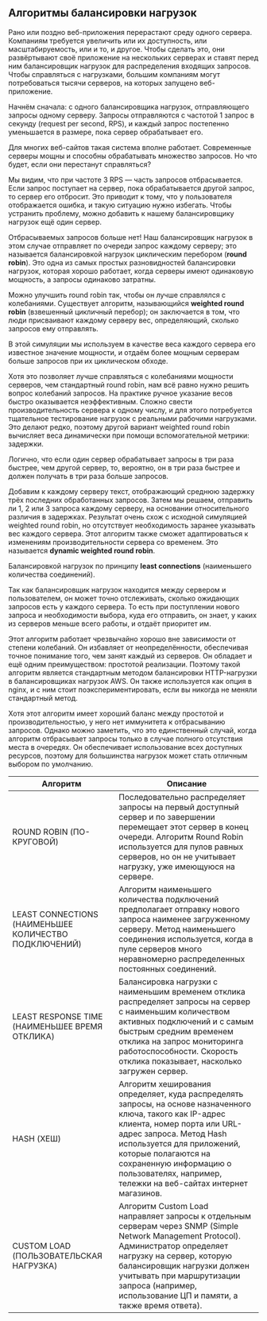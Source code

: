## Алгоритмы балансировки нагрузок

Рано или поздно веб-приложения перерастают среду одного сервера. Компаниям требуется увеличить или их доступность, или масштабируемость, или и то, и другое. Чтобы сделать это, они развёртывают своё приложение на нескольких серверах и ставят перед ним балансировщик нагрузок для распределения входящих запросов. Чтобы справляться с нагрузками, большим компаниям могут потребоваться тысячи серверов, на которых запущено веб-приложение.

Начнём сначала: с одного балансировщика нагрузок, отправляющего запросы одному серверу. Запросы отправляются с частотой 1 запрос в секунду (request per second, RPS), и каждый запрос постепенно уменьшается в размере, пока сервер обрабатывает его.

Для многих веб-сайтов такая система вполне работает. Современные серверы мощны и способны обрабатывать множество запросов. Но что будет, если они перестанут справляться?

Мы видим, что при частоте 3 RPS — часть запросов отбрасывается. Если запрос поступает на сервер, пока обрабатывается другой запрос, то сервер его отбросит. Это приводит к тому, что у пользователя отображается ошибка, и такую ситуацию нужно избегать. Чтобы устранить проблему, можно добавить к нашему балансировщику нагрузок ещё один сервер.

Отбрасываемых запросов больше нет! Наш балансировщик нагрузок в этом случае отправляет по очереди запрос каждому серверу; это называется балансировкой нагрузок циклическим перебором (**round robin**). Это одна из самых простых разновидностей балансировки нагрузок, которая хорошо работает, когда серверы имеют одинаковую мощность, а запросы одинаково затратны.

Можно улучшить round robin так, чтобы он лучше справлялся с колебаниями. Существует алгоритм, называющийся **weighted round robin** (взвешенный цикличный перебор); он заключается в том, что люди присваивают каждому серверу вес, определяющий, сколько запросов ему отправлять.

В этой симуляции мы используем в качестве веса каждого сервера его известное значение мощности, и отдаём более мощным серверам больше запросов при их циклическом обходе.

Хотя это позволяет лучше справляться с колебаниями мощности серверов, чем стандартный round robin, нам всё равно нужно решить вопрос колебаний запросов. На практике ручное указание весов быстро оказывается неэффективным. Сложно свести производительность сервера к одному числу, и для этого потребуется тщательное тестирование нагрузок с реальными рабочими нагрузками. Это делают редко, поэтому другой вариант weighted round robin вычисляет веса динамически при помощи вспомогательной метрики: задержки.

Логично, что если один сервер обрабатывает запросы в три раза быстрее, чем другой сервер, то, вероятно, он в три раза быстрее и должен получать в три раза больше запросов.

Добавим к каждому серверу текст, отображающий среднюю задержку трёх последних обработанных запросов. Затем мы решаем, отправить ли 1, 2 или 3 запроса каждому серверу, на основании относительного различия в задержках. Результат очень схож с исходной симуляцией weighted round robin,
но отсутствует необходимость заранее указывать вес каждого сервера. Этот алгоритм также сможет адаптироваться к изменениям производительности сервера со временем. Это называется **dynamic weighted round robin**.

Балансировкой нагрузок по принципу **least connections** (наименьшего количества соединений).

Так как балансировщик нагрузок находится между сервером и пользователем, он может точно отслеживать, сколько ожидающих запросов есть у каждого сервера. То есть при поступлении нового запроса и необходимости выбора, куда его отправить, он знает, у каких из серверов меньше всего работы, и отдаёт приоритет им.

Этот алгоритм работает чрезвычайно хорошо вне зависимости от степени колебаний. Он избавляет от неопределённости, обеспечивая точное понимание того, чем занят каждый из серверов. Он обладает и ещё одним преимуществом: простотой реализации. Поэтому такой алгоритм является стандартным методом балансировки HTTP-нагрузки в балансировщиках нагрузок AWS. Он также используется как опция в nginx, и с ним стоит поэкспериментировать, если вы никогда не меняли стандартный метод.

Хотя этот алгоритм имеет хороший баланс между простотой и производительностью, у него нет иммунитета к отбрасыванию запросов. Однако можно заметить, что это единственный случай, когда алгоритм отбрасывает запросы только в случае полного отсутствия места в очередях. Он обеспечивает использование всех доступных ресурсов, поэтому для большинства нагрузок может стать отличным выбором по умолчанию.

| Алгоритм | Описание |
| ------ | ------ |
| ROUND ROBIN (ПО-КРУГОВОЙ) | Последовательно распределяет запросы на первый доступный сервер и по завершении перемещает этот сервер в конец очереди. Алгоритм Round Robin используется для пулов равных серверов, но он не учитывает нагрузку, уже имеющуюся на сервере. |
| LEAST CONNECTIONS (НАИМЕНЬШЕЕ КОЛИЧЕСТВО ПОДКЛЮЧЕНИЙ) | Алгоритм наименьшего количества подключений предполагает отправку нового запроса наименее загруженному серверу. Метод наименьшего соединения используется, когда в пуле серверов много неравномерно распределенных постоянных соединений. |
| LEAST RESPONSE TIME (НАИМЕНЬШЕЕ ВРЕМЯ ОТКЛИКА) | Балансировка нагрузки с наименьшим временем отклика распределяет запросы на сервер с наименьшим количеством активных подключений и с самым быстрым средним временем отклика на запрос мониторинга работоспособности. Скорость отклика показывает, насколько загружен сервер. |
| HASH (ХЕШ) | Алгоритм хеширования определяет, куда распределять запросы, на основе назначенного ключа, такого как IP-адрес клиента, номер порта или URL-адрес запроса. Метод Hash используется для приложений, которые полагаются на сохраненную информацию о пользователях, например, тележки на веб-сайтах интернет магазинов. |
| CUSTOM LOAD (ПОЛЬЗОВАТЕЛЬСКАЯ НАГРУЗКА) | Алгоритм Custom Load направляет запросы к отдельным серверам через SNMP (Simple Network Management Protocol). Администратор определяет нагрузку на сервер, которую балансировщик нагрузки должен учитывать при маршрутизации запроса (например, использование ЦП и памяти, а также время ответа). |

